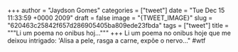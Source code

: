 
+++
author = "Jaydson Gomes"
categories = ["tweet"]
date = "Tue Dec 15 11:33:59 +0000 2009"
draft = false
image = "{TWEET_IMAGE}"
slug = "620463c25842f657d286905405ba809ede23fbda"
tags = ["tweet"]
title = """Li um poema no onibus hoj..."""
+++
Li um poema no onibus hoje que me deixou intrigado: 'Alisa a pele, rasga a carne, expõe o nervo..." #wtf

